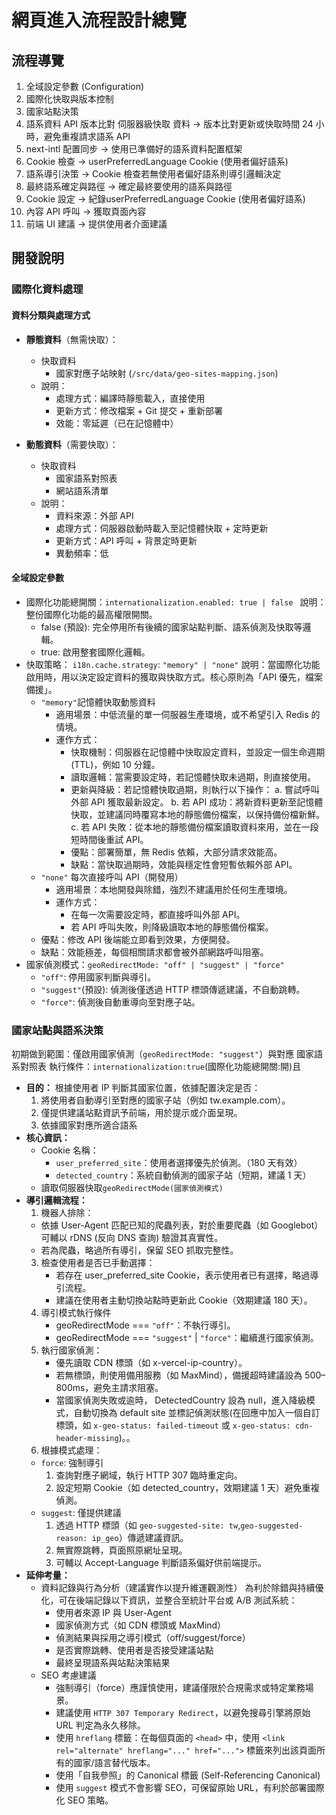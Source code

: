 # 網頁進入流程設計總覽

## 流程導覽

1. 全域設定參數 (Configuration)
2. 國際化快取與版本控制
3. 國家站點決策
4. 語系資料 API 版本比對 伺服器級快取 資料 → 版本比對更新或快取時間 24 小時，避免重複請求語系 API
5. next-intl 配置同步 → 使用已準備好的語系資料配置框架
6. Cookie 檢查 → userPreferredLanguage Cookie (使用者偏好語系)
7. 語系導引決策 → Cookie 檢查若無使用者偏好語系則導引邏輯決定
8. 最終語系確定與路徑 → 確定最終要使用的語系與路徑
9. Cookie 設定 → 紀錄userPreferredLanguage Cookie (使用者偏好語系)
10. 內容 API 呼叫 → 獲取頁面內容
11. 前端 UI 建議 → 提供使用者介面建議

## 開發說明


### 國際化資料處理

#### 資料分類與處理方式

* **靜態資料**（無需快取）：
  * 快取資料
    * 國家對應子站映射 (`/src/data/geo-sites-mapping.json`)
  * 說明：
    * 處理方式：編譯時靜態載入，直接使用
    * 更新方式：修改檔案 + Git 提交 + 重新部署
    * 效能：零延遲（已在記憶體中）

* **動態資料**（需要快取）：
  * 快取資料
    * 國家語系對照表
    * 網站語系清單
  * 說明：
    * 資料來源：外部 API
    * 處理方式：伺服器啟動時載入至記憶體快取 + 定時更新
    * 更新方式：API 呼叫 + 背景定時更新
    * 異動頻率：低

#### 全域設定參數

* 國際化功能總開關：`internationalization.enabled: true | false `
    說明：整份國際化功能的最高權限開關。 
    * false (預設): 完全停用所有後續的國家站點判斷、語系偵測及快取等邏輯。 
    * true: 啟用整套國際化邏輯。
* 快取策略： `i18n.cache.strategy`: `"memory" | "none"`
    說明：當國際化功能啟用時，用以決定設定資料的獲取與快取方式。核心原則為「API 優先，檔案備援」。
    * `"memory"`記憶體快取動態資料
      * 適用場景：中低流量的單一伺服器生產環境，或不希望引入 Redis 的情境。
      * 運作方式：
          * 快取機制：伺服器在記憶體中快取設定資料，並設定一個生命週期 (TTL)，例如 10 分鐘。
          * 讀取邏輯：當需要設定時，若記憶體快取未過期，則直接使用。
          * 更新與降級：若記憶體快取過期，則執行以下操作：
            a. 嘗試呼叫外部 API 獲取最新設定。
            b. 若 API 成功：將新資料更新至記憶體快取，並建議同時覆寫本地的靜態備份檔案，以保持備份檔新鮮。
            c. 若 API 失敗：從本地的靜態備份檔案讀取資料來用，並在一段短時間後重試 API。
        * 優點：部署簡單，無 Redis 依賴，大部分請求效能高。
        * 缺點：當快取過期時，效能與穩定性會短暫依賴外部 API。
    * `"none"` 每次直接呼叫 API（開發用）
      * 適用場景：本地開發與除錯，強烈不建議用於任何生產環境。
      * 運作方式：
        * 在每一次需要設定時，都直接呼叫外部 API。
        * 若 API 呼叫失敗，則降級讀取本地的靜態備份檔案。
  * 優點：修改 API 後端能立即看到效果，方便開發。
  * 缺點：效能極差，每個相關請求都會被外部網路呼叫阻塞。
* 國家偵測模式：`geoRedirectMode: "off" | "suggest" | "force"`
    * `"off"`: 停用國家判斷與導引。
    * `"suggest"`(預設): 偵測後僅透過 HTTP 標頭傳遞建議，不自動跳轉。
    * `"force"`: 偵測後自動重導向至對應子站。


### 國家站點與語系決策
初期做到範圍：僅啟用國家偵測（`geoRedirectMode: "suggest"`）與對應 國家語系對照表
執行條件：`internationalization:true`(國際化功能總開關:開)且 
* **目的：**
  根據使用者 IP 判斷其國家位置，依據配置決定是否： 
  1. 將使用者自動導引至對應的國家子站（例如 tw.example.com）。 
  2. 僅提供建議站點資訊予前端，用於提示或介面呈現。
  3. 依據國家對應所適合語系
* **核心資訊：**
  * Cookie 名稱：
    * `user_preferred_site`：使用者選擇優先於偵測。（180 天有效）
    * `detected_country`：系統自動偵測的國家子站（短期，建議 1 天）
  * 讀取伺服器快取`geoRedirectMode(國家偵測模式)`
* **導引邏輯流程：**
  1. 機器人排除：
    * 依據 User-Agent 匹配已知的爬蟲列表，對於重要爬蟲（如 Googlebot）可輔以 rDNS (反向 DNS 查詢) 驗證其真實性。
    * 若為爬蟲，略過所有導引，保留 SEO 抓取完整性。
  3. 檢查使用者是否已手動選擇：
     * 若存在 user_preferred_site Cookie，表示使用者已有選擇，略過導引流程。
     * 建議在使用者主動切換站點時更新此 Cookie（效期建議 180 天）。
  4. 導引模式執行條件
     * geoRedirectMode === `"off"`：不執行導引。
     * geoRedirectMode === `"suggest"` | `"force"`：繼續進行國家偵測。
  5. 執行國家偵測： 
     * 優先讀取 CDN 標頭（如 x-vercel-ip-country）。 
     * 若無標頭，則使用備用服務（如 MaxMind），備援超時建議設為 500–800ms，避免主請求阻塞。
     * 當國家偵測失敗或逾時， DetectedCountry 設為 null，進入降級模式，自動切換為 default site 並標記偵測狀態(在回應中加入一個自訂標頭，如 `x-geo-status: failed-timeout` 或 `x-geo-status: cdn-header-missing`)。。
  6. 根據模式處理：
    * `force`: 強制導引
      1. 查詢對應子網域，執行 HTTP 307 臨時重定向。
      2. 設定短期 Cookie（如 detected_country，效期建議 1 天）避免重複偵測。
    * `suggest`: 僅提供建議 
      1. 透過 HTTP 標頭（如 `geo-suggested-site: tw`,`geo-suggested-reason: ip_geo`）傳遞建議資訊。 
      2. 無實際跳轉，頁面照原網址呈現。
      3. 可輔以 Accept-Language 判斷語系偏好供前端提示。
* **延伸考量：**
  * 資料記錄與行為分析（建議實作以提升維運觀測性）
    為利於除錯與持續優化，可在後端記錄以下資訊，並整合至統計平台或 A/B 測試系統：
    - 使用者來源 IP 與 User-Agent
    - 國家偵測方式（如 CDN 標頭或 MaxMind）
    - 偵測結果與採用之導引模式（off/suggest/force）
    - 是否實際跳轉、使用者是否接受建議站點
    - 最終呈現語系與站點決策結果
  * SEO 考慮建議 
    - 強制導引（force）應謹慎使用，建議僅限於合規需求或特定業務場景。
    - 建議使用 `HTTP 307 Temporary Redirect`，以避免搜尋引擎將原始 URL 判定為永久移除。
    - 使用 `hreflang` 標籤：在每個頁面的 `<head>` 中，使用 `<link rel="alternate" hreflang="..." href="...">` 標籤來列出該頁面所有的國家/語言替代版本。
    - 使用「自我參照」的 Canonical 標籤 (Self-Referencing Canonical)
    - 使用 `suggest` 模式不會影響 SEO，可保留原始 URL，有利於部署國際化 SEO 策略。
